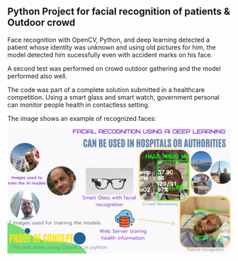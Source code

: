 ## Python Project for facial recognition of patients & Outdoor crowd 

Face recognition with OpenCV, Python, and deep learning detected a patient whose identity was unknown and using old pictures for him, the model detected him sucessfully
even with accident marks on his face.

A second test was performed on crowd outdoor gathering and the model performed also well.  

The code was part of a complete solution submitted in a healthcare competition. Using a smart glass and smart watch, government personal can monitor people health in contactless setting.

The image shows an example of recognized faces:

![alt text](https://github.com/elmalla/facial_recognition-/blob/main/images/main.png?raw=true)
